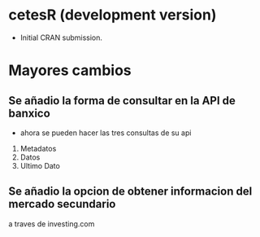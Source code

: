 # cetesR (development version)

* Initial CRAN submission.

# Mayores cambios

## Se añadio la forma de consultar en la API de banxico

* ahora se pueden hacer las tres consultas de su api
1. Metadatos
2. Datos
3. Ultimo Dato

## Se añadio la opcion de obtener informacion del mercado secundario
a traves de investing.com
